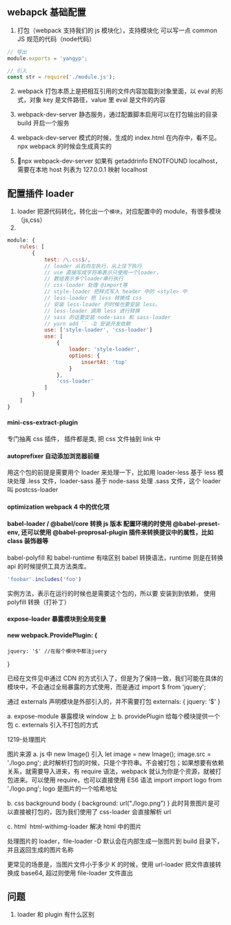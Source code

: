 ## webapck 基础配置

1. 打包（webpack 支持我们的 js 模块化），支持模块化 可以写一点 common JS 规范的代码（node代码）
```js
// 导出
module.exports = 'yangyp'; 

// 引入
const str = require('./module.js');
```

2. webpack 打包本质上是把相互引用的文件内容加载到对象里面，以 eval 的形式，对象 key 是文件路径，value 里 eval 是文件的内容

3. webpack-dev-server 静态服务，通过配置脚本启用可以在打包输出的目录 build 开启一个服务

4. webpack-dev-server 模式的时候，生成的 index.html 在内存中，看不见。npx webpack 的时候会生成真实的

5. npx webpack-dev-server 如果有 getaddrinfo ENOTFOUND localhost，需要在本地 host 列表为 127.0.0.1 映射 localhost 


## 配置插件 loader

1. loader 把源代码转化，转化出一个`模块`，对应配置中的 module，有很多模块（js,css） 
2. 
```js
module: {
    rules: [
        {
            test: /\.css$/,
            // loader 从右向左执行，从上往下执行
            // use 直接写成字符串表示只使用一个loader，
            // 数组表示多个loader串行执行
            // css-loader 处理 @import等
            // style-loader 把样式写入 header 中的 <style> 中
            // less-loader 把 less 转换成 css
            // 安装 less-loader 的时候也要安装 less，
            // less-loader 调用 less 进行转换
            // sass 的话要安装 node-sass 和 sass-loader 
            // yarn add `` -D 安装开发依赖
            use: ['style-loader', 'css-loader']
            use: [
                {
                    loader: 'style-loader',
                    options: {
                        insertAt: 'top'
                    }
                },
                'css-loader'
            ]
        }
    ]
}
```

#### mini-css-extract-plugin 
专门抽离 css 插件， 插件都是类, 把 css 文件抽到 link 中
#### autoprefixer 自动添加浏览器前缀
用这个包的前提是需要用个 loader 来处理一下，比如用 loader-less 基于 less 模块处理 .less 文件，loader-sass 基于 node-sass 处理 .sass 文件，这个 loader 叫 postcss-loader

#### optimization webpack 4 中的优化项

#### babel-loader / @babel/core 转换 js 版本 配置环境的时使用 @babel-preset-env, 还可以使用 @babel-proprosal-plugin 插件来转换提议中的属性，比如 class 装饰器等

babel-polyfill 和 babel-runtime 有啥区别
babel 转换语法，runtime 则是在转换 api 的时候提供工具方法类库。
```js
'foobar'.includes('foo') 
```
实例方法，表示在运行的时候也是需要这个包的，所以要 安装到到依赖， 使用 polyfill 转换（打补丁）

#### expose-loader 暴露模块到全局变量
#### new webpack.ProvidePlugin: {
    jquery: '$' //在每个模块中都注juery
}

已经在文件见中通过 CDN 的方式引入了，但是为了保持一致，我们可能在具体的模块中，不会通过全局暴露的方式使用，而是通过
import $ from 'jquery';

通过 externals 声明模块是外部引入的，并不需要打包
externals: {
    jquery: '$'
}


a. expose-module 暴露模块 window 上
b. providePlugin  给每个模块提供一个包
c. externals 引入不打包的方式



1219-处理图片

图片来源
a. js 中 new Image() 引入
let image = new Image();
image.src = './logo.png'; 此时解析打包的时候，只是个字符串。不会被打包；如果想要有依赖关系，就需要导入进来，有 require 语法，webpack 就认为你是个资源，就被打包进来。可以使用 require，也可以直接使用 ES6 语法 import 
import logo from './logo.png';
logo 是图片的一个哈希地址

b. css background
body {
    background: url("./logo.png")
}
此时背景图片是可以直接被打包的，因为我们使用了 css-loader 会直接解析 url

c. html <img src>
html-withimg-loader 解决 html 中的图片

处理图片的 loader，file-loader -D 
默认会在内部生成一张图片到 build 目录下， 并且返回生成的图片名称


更常见的场景是，当图片文件小于多少 K 的时候，使用 url-loader 把文件直接转换成 base64, 超过则使用 file-loader 文件直出  


## 问题
1. loader 和 plugin 有什么区别
